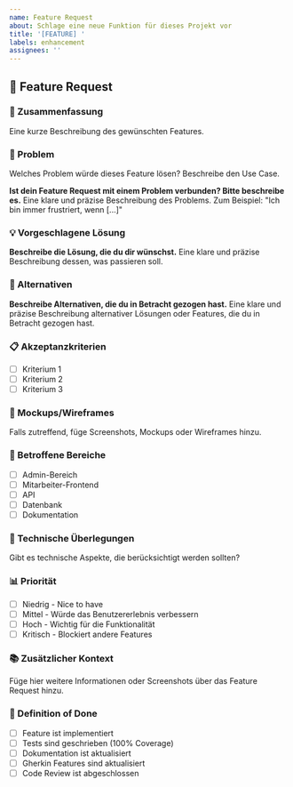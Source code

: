 ```yaml
---
name: Feature Request
about: Schlage eine neue Funktion für dieses Projekt vor
title: '[FEATURE] '
labels: enhancement
assignees: ''
---
```


## 🚀 Feature Request

### 📝 Zusammenfassung

Eine kurze Beschreibung des gewünschten Features.

### 🎯 Problem

Welches Problem würde dieses Feature lösen? Beschreibe den Use Case.

**Ist dein Feature Request mit einem Problem verbunden? Bitte beschreibe es.**
Eine klare und präzise Beschreibung des Problems. Zum Beispiel: "Ich bin immer frustriert, wenn [...]"

### 💡 Vorgeschlagene Lösung

**Beschreibe die Lösung, die du dir wünschst.**
Eine klare und präzise Beschreibung dessen, was passieren soll.

### 🔄 Alternativen

**Beschreibe Alternativen, die du in Betracht gezogen hast.**
Eine klare und präzise Beschreibung alternativer Lösungen oder Features, die du in Betracht gezogen hast.

### 📋 Akzeptanzkriterien

- [ ] Kriterium 1
- [ ] Kriterium 2
- [ ] Kriterium 3

### 🎨 Mockups/Wireframes

Falls zutreffend, füge Screenshots, Mockups oder Wireframes hinzu.

### 📱 Betroffene Bereiche

- [ ] Admin-Bereich
- [ ] Mitarbeiter-Frontend
- [ ] API
- [ ] Datenbank
- [ ] Dokumentation

### 🔧 Technische Überlegungen

Gibt es technische Aspekte, die berücksichtigt werden sollten?

### 📊 Priorität

- [ ] Niedrig - Nice to have
- [ ] Mittel - Würde das Benutzererlebnis verbessern
- [ ] Hoch - Wichtig für die Funktionalität
- [ ] Kritisch - Blockiert andere Features

### 📚 Zusätzlicher Kontext

Füge hier weitere Informationen oder Screenshots über das Feature Request hinzu.

### 🎯 Definition of Done

- [ ] Feature ist implementiert
- [ ] Tests sind geschrieben (100% Coverage)
- [ ] Dokumentation ist aktualisiert
- [ ] Gherkin Features sind aktualisiert
- [ ] Code Review ist abgeschlossen
